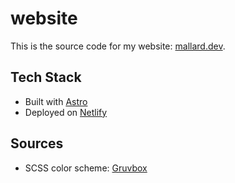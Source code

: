# website

This is the source code for my website: [mallard.dev](https://mallard.dev).

## Tech Stack

- Built with [Astro](https://astro.build/)
- Deployed on [Netlify](https://www.netlify.com/)

## Sources

- SCSS color scheme: [Gruvbox](https://github.com/morhetz/gruvbox-contrib)
